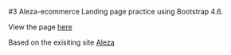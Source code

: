 #3 Aleza-ecommerce
Landing page practice using Bootstrap 4.6.

View the page [here](https://nijikos.github.io/Aleza-ecommerce/)

Based on the exisiting site [Aleza](https://www.aleza.co.id/)



